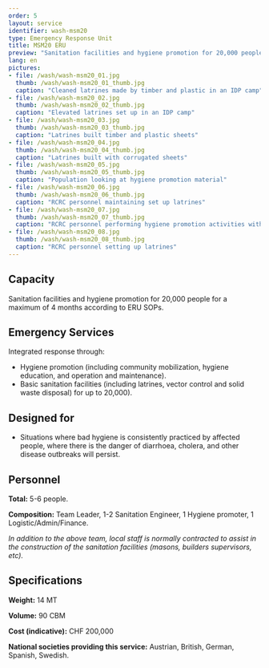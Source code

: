 ```yaml
---
order: 5
layout: service
identifier: wash-msm20
type: Emergency Response Unit
title: MSM20 ERU
preview: "Sanitation facilities and hygiene promotion for 20,000 people."
lang: en
pictures:
- file: /wash/wash-msm20_01.jpg
  thumb: /wash/wash-msm20_01_thumb.jpg
  caption: "Cleaned latrines made by timber and plastic in an IDP camp"
- file: /wash/wash-msm20_02.jpg
  thumb: /wash/wash-msm20_02_thumb.jpg
  caption: "Elevated latrines set up in an IDP camp"
- file: /wash/wash-msm20_03.jpg
  thumb: /wash/wash-msm20_03_thumb.jpg
  caption: "Latrines built timber and plastic sheets"
- file: /wash/wash-msm20_04.jpg
  thumb: /wash/wash-msm20_04_thumb.jpg
  caption: "Latrines built with corrugated sheets"
- file: /wash/wash-msm20_05.jpg
  thumb: /wash/wash-msm20_05_thumb.jpg
  caption: "Population looking at hygiene promotion material"
- file: /wash/wash-msm20_06.jpg
  thumb: /wash/wash-msm20_06_thumb.jpg
  caption: "RCRC personnel maintaining set up latrines"
- file: /wash/wash-msm20_07.jpg
  thumb: /wash/wash-msm20_07_thumb.jpg
  caption: "RCRC personnel performing hygiene promotion activities with the community"
- file: /wash/wash-msm20_08.jpg
  thumb: /wash/wash-msm20_08_thumb.jpg
  caption: "RCRC personnel setting up latrines"
---
```


## Capacity

Sanitation facilities and hygiene promotion for 20,000 people for a maximum of 4 months according to ERU SOPs. 

## Emergency Services

Integrated response through:

- Hygiene promotion (including community mobilization, hygiene education, and operation and maintenance).
- Basic sanitation facilities (including latrines, vector control and solid waste disposal) for up to 20,000).

## Designed for

- Situations where bad hygiene is consistently practiced by affected people, where there is the danger of diarrhoea, cholera, and other disease outbreaks will persist.

## Personnel

**Total:** 5-6 people.

**Composition:** Team Leader, 1-2 Sanitation Engineer, 1 Hygiene promoter, 1 Logistic/Admin/Finance.

_In addition to the above team, local staff is normally contracted to assist in the construction of the sanitation facilities (masons, builders supervisors, etc)._

## Specifications

**Weight:** 14 MT

**Volume:** 90 CBM

**Cost (indicative):** CHF 200,000

**National societies providing this service:** Austrian, British, German, Spanish, Swedish.
